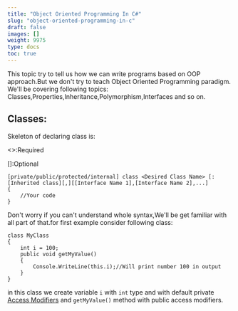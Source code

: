 ```yaml
---
title: "Object Oriented Programming In C#"
slug: "object-oriented-programming-in-c"
draft: false
images: []
weight: 9975
type: docs
toc: true
---
```


This topic try to tell us how we can write programs based on OOP approach.But we don't try to teach Object Oriented Programming paradigm.
We'll be covering following topics:
Classes,Properties,Inheritance,Polymorphism,Interfaces and so on.

## Classes:
Skeleton of declaring class is:

<>:Required

[]:Optional

    [private/public/protected/internal] class <Desired Class Name> [:[Inherited class][,][[Interface Name 1],[Interface Name 2],...]
    {
        //Your code
    }
Don't worry if you can't understand whole syntax,We'll be get familiar with all part of that.for first example consider following class:

    class MyClass
    {
        int i = 100;
        public void getMyValue()
        {
            Console.WriteLine(this.i);//Will print number 100 in output
        }
    }

  in this class we create variable `i` with `int` type and with default private [Access Modifiers](https://msdn.microsoft.com/en-us/library/ms173121.aspx) and `getMyValue()` method with public access modifiers.

